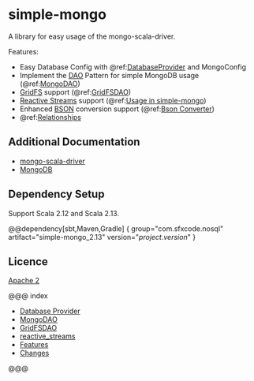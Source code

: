# simple-mongo

A library for easy usage of the mongo-scala-driver.

Features:

* Easy Database Config with @ref:[DatabaseProvider](database_provider.md) and MongoConfig
* Implement the [DAO](https://en.wikipedia.org/wiki/Data_access_object) Pattern for simple MongoDB usage (@ref:[MongoDAO](dao/index.md))
* [GridFS](https://mongodb.github.io/mongo-java-driver/4.0/driver-scala/tutorials/gridfs/) support (@ref:[GridFSDAO](gridfs/index.md))
* [Reactive Streams](https://mongodb.github.io/mongo-java-driver/4.0/driver-scala/getting-started/quick-start-primer/) support (@ref:[Usage in simple-mongo](reactive_streams.md))
* Enhanced [BSON](https://mongodb.github.io/mongo-java-driver/4.0/driver-scala/bson/) conversion support (@ref:[Bson Converter](features/converter.md))
* @ref:[Relationships](features/relationships.md)

## Additional Documentation

* [mongo-scala-driver](https://mongodb.github.io/mongo-java-driver/4.0/driver-scala/)
* [MongoDB](https://docs.mongodb.com/)

## Dependency Setup

Support Scala 2.12 and Scala 2.13.

@@dependency[sbt,Maven,Gradle] {
  group="com.sfxcode.nosql"
  artifact="simple-mongo_2.13"
  version="$project.version$"
}

## Licence

[Apache 2](https://github.com/sfxcode/simple-mongo/blob/master/LICENSE)



@@@ index

 - [Database Provider](database_provider.md)
 - [MongoDAO](dao/index.md)
 - [GridFSDAO](gridfs/index.md)
 - [reactive_streams](reactive_streams.md)
 - [Features](features/index.md)
 - [Changes ](changes.md)

@@@
